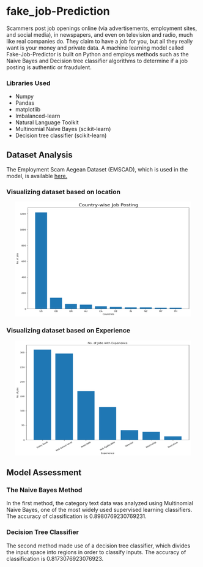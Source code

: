 # fake_job-Prediction
Scammers post job openings online (via advertisements, employment sites, and social media), in newspapers, and even on television and radio, much like real companies do. They claim to have a job for you, but all they really want is your money and private data.
A machine learning model called Fake-Job-Predictor is built on Python and employs methods such as the Naive Bayes and Decision tree classifier algorithms to determine if a job posting is authentic or fraudulent.

### Libraries Used

* Numpy
* Pandas
* matplotlib
* Imbalanced-learn
* Natural Language Toolkit
* Multinomial Naive Bayes (scikit-learn)
* Decision tree classifier (scikit-learn)

## Dataset Analysis
The Employment Scam Aegean Dataset (EMSCAD), which is used in the model, is available [here.](https://www.kaggle.com/recruitment-scam/amruthjithrajvr)

### Visualizing dataset based on location 

<p align="center">
  <img width="460" height="300" src="img1.PNG">
</p>

### Visualizing dataset based on Experience

<p align="center">
  <img width="460" height="300" src="img2.PNG">
</p>

## Model Assessment 

### The Naive Bayes Method 
In the first method, the category text data was analyzed using Multinomial Naive Bayes, one of the most widely used supervised learning classifiers. <br>
The accuracy of classification is 0.8980769230769231. <br>

### Decision Tree Classifier
The second method made use of a decision tree classifier, which divides the input space into regions in order to classify inputs. 
The accuracy of classification is 0.8173076923076923.


